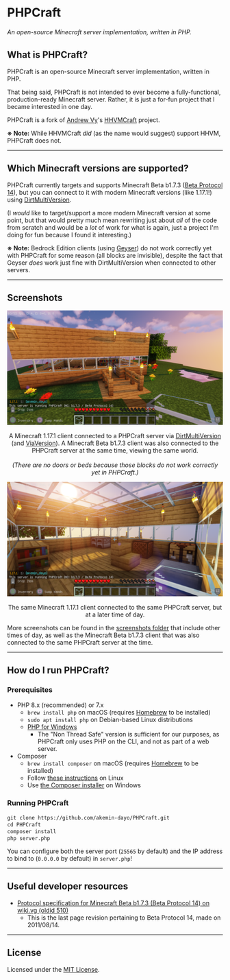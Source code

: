 # PHPCraft
###### An open-source Minecraft server implementation, written in PHP.

## What is PHPCraft?

PHPCraft is an open-source Minecraft server implementation, written in PHP.

That being said, PHPCraft is not intended to ever become a fully-functional, production-ready Minecraft server. Rather, it is just a for-fun project that I became interested in one day.

PHPCraft is a fork of [Andrew Vy](https://github.com/andrewvy)'s [HHVMCraft](https://github.com/andrewvy/HHVMCraft) project.

**※ Note:** While HHVMCraft _did_ (as the name would suggest) support HHVM, PHPCraft does not.

---

## Which Minecraft versions are supported?

PHPCraft currently targets and supports Minecraft Beta b1.7.3 ([Beta Protocol 14](https://wiki.vg/Protocol_version_numbers#Beta)), but you can connect to it with modern Minecraft versions (like 1.17.1!) using [DirtMultiVersion](https://github.com/DirtPowered/DirtMultiversion).

(I _would_ like to target/support a more modern Minecraft version at some point, but that would pretty much mean rewriting just about _all_ of the code from scratch and would be a _lot_ of work for what is again, just a project I'm doing for fun because I found it interesting.)

**※ Note:** Bedrock Edition clients (using [Geyser](https://github.com/GeyserMC/Geyser)) do not work correctly yet with PHPCraft for some reason (all blocks are invisible), despite the fact that Geyser _does_ work just fine with DirtMultiVersion when connected to other servers.

---

## Screenshots

![A screenshot of Minecraft 1.17.1 connected to a PHPCraft server, showing a small house that was built from wood planks, a small pond, a tree, and various rose and dandelion flowers scattered about.](screenshots/Minecraft%201.17.1%20-%2001%20Day.png)
<p align="center">A Minecraft 1.17.1 client connected to a PHPCraft server via <a href="https://github.com/DirtPowered/DirtMultiversion" target="_blank">DirtMultiVersion</a> (and <a href="https://github.com/ViaVersion/ViaVersion" target="_blank">ViaVersion</a>). A Minecraft Beta b1.7.3 client was also connected to the PHPCraft server at the same time, viewing the same world.<br><br><em>(There are no doors or beds because those blocks do not work correctly yet in PHPCraft.)</em></p>

![A screenshot of Minecraft 1.17.1 connected to a PHPCraft server, showing the interior of a small house that was built from wood planks. It is later in the day, and the sunlight is filtering through the glass roof. There are two furnaces, some bookshelves, a crafting table, a music player, a chair (actually an oak stair block), and a single stone slab intended to represent a desk.](screenshots/Minecraft%201.17.1%20-%2006%20Morning%20(Interior).png)
<p align="center">The same Minecraft 1.17.1 client connected to the same PHPCraft server, but at a later time of day.</p>

More screenshots can be found in the [screenshots folder](screenshots/) that include other times of day, as well as the Minecraft Beta b1.7.3 client that was also connected to the same PHPCraft server at the time.

---

## How do I run PHPCraft?

### Prerequisites
* PHP 8.x (recommended) or 7.x
	* `brew install php` on macOS (requires [Homebrew](https://brew.sh/) to be installed)
	* `sudo apt install php` on Debian-based Linux distributions
	* [PHP for Windows](https://windows.php.net/download)
		* The "Non Thread Safe" version is sufficient for our purposes, as PHPCraft only uses PHP on the CLI, and not as part of a web server.
* Composer
	* `brew install composer` on macOS (requires [Homebrew](https://brew.sh/) to be installed)
	* Follow [these instructions](https://getcomposer.org/doc/00-intro.md#installation-linux-unix-macos) on Linux
	* Use [the Composer installer](https://getcomposer.org/Composer-Setup.exe) on Windows

### Running PHPCraft
```shell
git clone https://github.com/akemin-dayo/PHPCraft.git
cd PHPCraft
composer install
php server.php
```

You can configure both the server port (`25565` by default) and the IP address to bind to (`0.0.0.0` by default) in `server.php`!

---

## Useful developer resources
* [Protocol specification for Minecraft Beta b1.7.3 (Beta Protocol 14) on wiki.vg (oldid 510)](https://wiki.vg/index.php?title=Protocol&oldid=510)
	* This is the last page revision pertaining to Beta Protocol 14, made on 2011/08/14.

---

## License

Licensed under the [MIT License](https://opensource.org/licenses/MIT).
